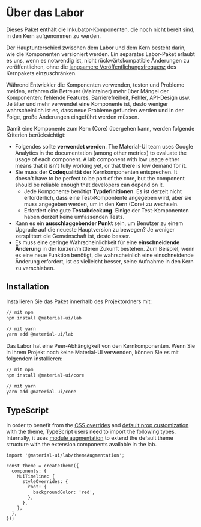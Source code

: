 # Über das Labor

<p class="description">Dieses Paket enthält die Inkubator-Komponenten, die noch nicht bereit sind, in den Kern aufgenommen zu werden.</p>

Der Hauptunterschied zwischen dem Labor und dem Kern besteht darin, wie die Komponenten versioniert werden. Ein separates Labor-Paket erlaubt es uns, wenn es notwendig ist, nicht rückwärtskompatible Änderungen zu veröffentlichen, ohne die [langsamere Veröffentlichungsfrequenz](https://material-ui.com/versions/#release-frequency) des Kernpakets einzuschränken.

Während Entwickler die Komponenten verwenden, testen und Probleme melden, erfahren die Betreuer (Maintainer) mehr über Mängel der Komponenten: fehlende Features, Barrierefreiheit, Fehler, API-Design usw. Je älter und mehr verwendet eine Komponente ist, desto weniger wahrscheinlich ist es, dass neue Probleme gefunden werden und in der Folge, große Änderungen eingeführt werden müssen.

Damit eine Komponente zum Kern (Core) übergehen kann, werden folgende Kriterien berücksichtigt:

- Folgendes sollte **verwendet werden**. The Material-UI team uses Google Analytics in the documentation (among other metrics) to evaluate the usage of each component. A lab component with low usage either means that it isn't fully working yet, or that there is low demand for it.
- Sie muss der **Codequalität** der Kernkomponenten entsprechen. It doesn't have to be perfect to be part of the core, but the component should be reliable enough that developers can depend on it.
  - Jede Komponente benötigt **Typdefinitionen**. Es ist derzeit nicht erforderlich, dass eine Test-Kompontente angegeben wird, aber sie muss angegeben werden, um in den Kern (Core) zu wechseln.
  - Erfordert eine gute **Testabdeckung**. Einige der Test-Komponenten haben derzeit keine umfassenden Tests.
- Kann es ein **ausschlaggebender Punkt** sein, um Benutzer zu einem Upgrade auf die neueste Hauptversion zu bewegen? Je weniger zersplittert die Gemeinschaft ist, desto besser.
- Es muss eine geringe Wahrscheinlichkeit für eine **einschneidende Änderung** in der kurzen/mittleren Zukunft bestehen. Zum Beispiel, wenn es eine neue Funktion benötigt, die wahrscheinlich eine einschneidende Änderung erfordert, ist es vielleicht besser, seine Aufnahme in den Kern zu verschieben.

## Installation

Installieren Sie das Paket innerhalb des Projektordners mit:

```sh
// mit npm
npm install @material-ui/lab

// mit yarn
yarn add @material-ui/lab
```

Das Labor hat eine Peer-Abhängigkeit von den Kernkomponenten. Wenn Sie in Ihrem Projekt noch keine Material-UI verwenden, können Sie es mit folgendem installieren:

```sh
// mit npm
npm install @material-ui/core

// mit yarn
yarn add @material-ui/core
```

## TypeScript

In order to benefit from the [CSS overrides](/customization/theme-components/#global-style-overrides) and [default prop customization](/customization/theme-components/#default-props) with the theme, TypeScript users need to import the following types. Internally, it uses [module augmentation](/guides/typescript/#customization-of-theme) to extend the default theme structure with the extension components available in the lab.

```tsx
import '@material-ui/lab/themeAugmentation';

const theme = createTheme({
  components: {
    MuiTimeline: {
      styleOverrides: {
        root: {
          backgroundColor: 'red',
        },
      },
    },
  },
});
```
